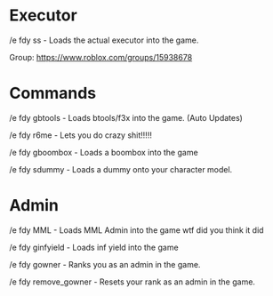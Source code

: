 # Executor

/e fdy ss  - Loads the actual executor into the game.

Group: https://www.roblox.com/groups/15938678

# Commands

/e fdy gbtools  -    Loads btools/f3x into the game. (Auto Updates)

/e fdy r6me   -    Lets you do crazy shit!!!!!

/e fdy gboombox  -    Loads a boombox into the game

/e fdy sdummy    -    Loads a dummy onto your character model. 

# Admin

/e fdy MML  -  Loads MML Admin into the game wtf did you think it did

/e fdy ginfyield  -   Loads inf yield into the game

/e fdy gowner   -   Ranks you as an admin in the game.

/e fdy remove_gowner  -  Resets your rank as an admin in the game.
